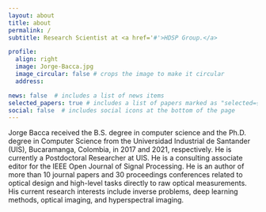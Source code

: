 ```yaml
---
layout: about
title: about
permalink: /
subtitle: Research Scientist at <a href='#'>HDSP Group.</a>

profile:
  align: right
  image: Jorge-Bacca.jpg
  image_circular: false # crops the image to make it circular
  address: 

news: false  # includes a list of news items
selected_papers: true # includes a list of papers marked as "selected={true}"
social: false  # includes social icons at the bottom of the page
---
```


Jorge Bacca received the B.S. degree in computer science and the Ph.D. degree in Computer Science from the Universidad Industrial de Santander (UIS), Bucaramanga, Colombia, in 2017 and 2021, respectively. He is currently a Postdoctoral Researcher at UIS. He is a consulting associate editor for the IEEE Open Journal of Signal Processing. He is an author of more than 10 journal papers and 30 proceedings conferences related to optical design and high-level tasks directly to raw optical measurements. His current research interests include inverse problems, deep learning methods, optical imaging, and hyperspectral imaging.
